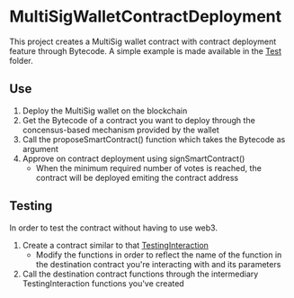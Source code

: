 # MultiSigWalletContractDeployment
This project creates a MultiSig wallet contract with contract deployment feature through Bytecode.
A simple example is made available in the [Test](Test) folder.

## Use
1. Deploy the MultiSig wallet on the blockchain
2. Get the Bytecode of a contract you want to deploy through the concensus-based mechanism provided by the wallet
3. Call the proposeSmartContract() function which takes the Bytecode as argument
4. Approve on contract deployment using signSmartContract()
     - When the minimum required number of votes is reached, the contract will be deployed emiting the contract address

## Testing
In order to test the contract without having to use web3.
1. Create a contract similar to that [TestingInteraction](Test/TestingInteraction.sol)
     - Modify the functions in order to reflect the name of the function in the destination contract you're interacting with and its parameters
2. Call the destination contract functions through the intermediary TestingInteraction functions you've created
